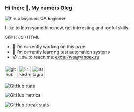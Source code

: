 
### Hi there 👋, My name is Oleg
![I'm a beginner QA Engineer](https://sun9-35.userapi.com/impg/6NUn89bsb-AD5nnINomgwNTdtjRmzUFf2WmCSQ/ELH7eri87HU.jpg?size=604x252&quality=96&sign=748ca8ed4f2a360cf166bba3f5650acb&type=album)

I like to learn something new, get interesting and useful skills.

Skills:  JS / HTML 

- 🔭 I’m currently working on this page. 
- 🌱 I’m currently learning test automation systems 
- 📫 How to reach me: exc1u7ive@yandex.ru 


[<img src='https://cdn.jsdelivr.net/npm/simple-icons@3.0.1/icons/github.svg' alt='github' height='40'>](https://github.com/Exc1u7ive)  [<img src='https://cdn.jsdelivr.net/npm/simple-icons@3.0.1/icons/linkedin.svg' alt='linkedin' height='40'>](https://www.linkedin.com/in/Exc1u7ive/)  [<img src='https://cdn.jsdelivr.net/npm/simple-icons@3.0.1/icons/instagram.svg' alt='instagram' height='40'>](https://www.instagram.com/Exclu7ive/)  

![GitHub stats](https://github-readme-stats.vercel.app/api?username=Exc1u7ive&show_icons=true)  

![GitHub metrics](https://metrics.lecoq.io/Exc1u7ive)  

![GitHub streak stats](https://streak-stats.demolab.com/?user=Exc1u7ive)  

